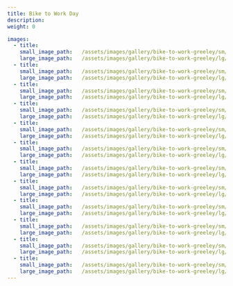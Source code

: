 ```yaml
---
title: Bike to Work Day
description:
weight: 0

images:
  - title: 
    small_image_path:	/assets/images/gallery/bike-to-work-greeley/sm/bike-to-work-greeley-1.jpg
    large_image_path:	/assets/images/gallery/bike-to-work-greeley/lg/bike-to-work-greeley-1.jpg
  - title: 
    small_image_path:	/assets/images/gallery/bike-to-work-greeley/sm/bike-to-work-greeley-2.jpg
    large_image_path:	/assets/images/gallery/bike-to-work-greeley/lg/bike-to-work-greeley-2.jpg
  - title: 
    small_image_path:	/assets/images/gallery/bike-to-work-greeley/sm/bike-to-work-greeley-3.jpg
    large_image_path:	/assets/images/gallery/bike-to-work-greeley/lg/bike-to-work-greeley-3.jpg
  - title: 
    small_image_path:	/assets/images/gallery/bike-to-work-greeley/sm/bike-to-work-greeley-4.jpg
    large_image_path:	/assets/images/gallery/bike-to-work-greeley/lg/bike-to-work-greeley4.jpg
  - title: 
    small_image_path:	/assets/images/gallery/bike-to-work-greeley/sm/bike-to-work-greeley-5.jpg
    large_image_path:	/assets/images/gallery/bike-to-work-greeley/lg/bike-to-work-greeley-5.jpg
  - title: 
    small_image_path:	/assets/images/gallery/bike-to-work-greeley/sm/bike-to-work-greeley-6.jpg
    large_image_path:	/assets/images/gallery/bike-to-work-greeley/lg/bike-to-work-greeley-6.jpg
  - title: 
    small_image_path:	/assets/images/gallery/bike-to-work-greeley/sm/bike-to-work-greeley-7.jpg
    large_image_path:	/assets/images/gallery/bike-to-work-greeley/lg/bike-to-work-greeley-7.jpg
  - title: 
    small_image_path:	/assets/images/gallery/bike-to-work-greeley/sm/bike-to-work-greeley-8.jpg
    large_image_path:	/assets/images/gallery/bike-to-work-greeley/lg/bike-to-work-greeley-8.jpg
  - title: 
    small_image_path:	/assets/images/gallery/bike-to-work-greeley/sm/bike-to-work-greeley-9.jpg
    large_image_path:	/assets/images/gallery/bike-to-work-greeley/lg/bike-to-work-greeley-9.jpg
  - title: 
    small_image_path:	/assets/images/gallery/bike-to-work-greeley/sm/bike-to-work-greeley-10.jpg
    large_image_path:	/assets/images/gallery/bike-to-work-greeley/lg/bike-to-work-greeley-10.jpg
  - title: 
    small_image_path:	/assets/images/gallery/bike-to-work-greeley/sm/bike-to-work-greeley-11.jpg
    large_image_path:	/assets/images/gallery/bike-to-work-greeley/lg/bike-to-work-greeley-11.jpg
  - title: 
    small_image_path:	/assets/images/gallery/bike-to-work-greeley/sm/bike-to-work-greeley-12.jpg
    large_image_path:	/assets/images/gallery/bike-to-work-greeley/lg/bike-to-work-greeley-12.jpg
---
```

